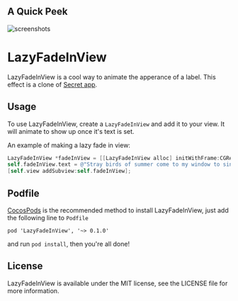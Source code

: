 ## A Quick Peek
![screenshots](https://cloud.githubusercontent.com/assets/4316898/2808172/95280184-cd14-11e3-876b-ac00ba78fbc9.gif)

# LazyFadeInView
LazyFadeInView is a cool way to animate the apperance of a label. This effect is a clone of [Secret app](https://itunes.apple.com/us/app/secret-speak-freely/id775307543?mt=8). 

## Usage
To use LazyFadeInView, create a `LazyFadeInView` and add it to your view. It will animate to show up once it's text is set.

An example of making a lazy fade in view:

```objective-c
LazyFadeInView *fadeInView = [[LazyFadeInView alloc] initWithFrame:CGRectMake(20, 120, 280, 200)];
self.fadeInView.text = @"Stray birds of summer come to my window to sing and fly away.";
[self.view addSubview:self.fadeInView];
```

## Podfile

[CocosPods](http://cocosPods.org) is the recommended method to install LazyFadeInView, just add the following line to `Podfile`

```
pod 'LazyFadeInView', '~> 0.1.0'
```

and run `pod install`, then you're all done!


## License

LazyFadeInView is available under the MIT license, see the LICENSE file for more information.     
